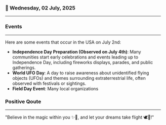 ### 📅 Wednesday, 02 July, 2025
------
### Events
------
Here are some events that occur in the USA on July 2nd:

- **Independence Day Preparation (Observed on July 4th)**: Many communities start early celebrations and events leading up to Independence Day, including fireworks displays, parades, and public gatherings.
- **World UFO Day**: A day to raise awareness about unidentified flying objects (UFOs) and themes surrounding extraterrestrial life, often observed with festivals or sightings.
- **Field Day Event**: Many local organizations
### Positive Qoute
------
"Believe in the magic within you ✨💫, and let your dreams take flight 🕊️🌈!"
